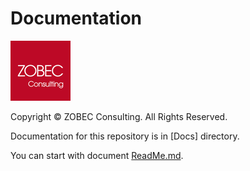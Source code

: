 # Documentation
<a name="documenttitle"></a>

![](docs\img\zobec-consulting-red-full-96x96.png)

Copyright &copy; ZOBEC Consulting. All Rights Reserved.

Documentation for this repository is in [Docs] directory.

You can start with document [ReadMe.md](Docs\ReadMe.md).
